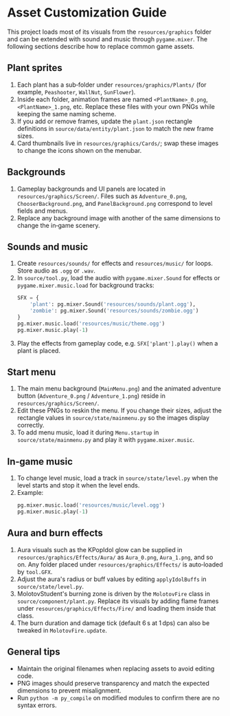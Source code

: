 # Asset Customization Guide

This project loads most of its visuals from the `resources/graphics` folder and can be extended with sound and music through `pygame.mixer`.  The following sections describe how to replace common game assets.

## Plant sprites
1. Each plant has a sub‑folder under `resources/graphics/Plants/` (for example, `Peashooter`, `WallNut`, `SunFlower`).
2. Inside each folder, animation frames are named `<PlantName>_0.png`, `<PlantName>_1.png`, etc.  Replace these files with your own PNGs while keeping the same naming scheme.
3. If you add or remove frames, update the `plant.json` rectangle definitions in `source/data/entity/plant.json` to match the new frame sizes.
4. Card thumbnails live in `resources/graphics/Cards/`; swap these images to change the icons shown on the menubar.

## Backgrounds
1. Gameplay backgrounds and UI panels are located in `resources/graphics/Screen/`.  Files such as `Adventure_0.png`, `ChooserBackground.png`, and `PanelBackground.png` correspond to level fields and menus.
2. Replace any background image with another of the same dimensions to change the in‑game scenery.

## Sounds and music
1. Create `resources/sounds/` for effects and `resources/music/` for loops.  Store audio as `.ogg` or `.wav`.
2. In `source/tool.py`, load the audio with `pygame.mixer.Sound` for effects or `pygame.mixer.music.load` for background tracks:
   ```python
   SFX = {
       'plant': pg.mixer.Sound('resources/sounds/plant.ogg'),
       'zombie': pg.mixer.Sound('resources/sounds/zombie.ogg')
   }
   pg.mixer.music.load('resources/music/theme.ogg')
   pg.mixer.music.play(-1)
   ```
3. Play the effects from gameplay code, e.g. `SFX['plant'].play()` when a plant is placed.

## Start menu
1. The main menu background (`MainMenu.png`) and the animated adventure button (`Adventure_0.png` / `Adventure_1.png`) reside in `resources/graphics/Screen/`.
2. Edit these PNGs to reskin the menu.  If you change their sizes, adjust the rectangle values in `source/state/mainmenu.py` so the images display correctly.
3. To add menu music, load it during `Menu.startup` in `source/state/mainmenu.py` and play it with `pygame.mixer.music`.

## In‑game music
1. To change level music, load a track in `source/state/level.py` when the level starts and stop it when the level ends.
2. Example:
   ```python
   pg.mixer.music.load('resources/music/level.ogg')
   pg.mixer.music.play(-1)
   ```

## Aura and burn effects
1. Aura visuals such as the KPopIdol glow can be supplied in `resources/graphics/Effects/Aura/` as `Aura_0.png`, `Aura_1.png`, and so on.  Any folder placed under `resources/graphics/Effects/` is auto‑loaded by `tool.GFX`.
2. Adjust the aura's radius or buff values by editing `applyIdolBuffs` in `source/state/level.py`.
3. MolotovStudent's burning zone is driven by the `MolotovFire` class in `source/component/plant.py`.  Replace its visuals by adding flame frames under `resources/graphics/Effects/Fire/` and loading them inside that class.
4. The burn duration and damage tick (default 6 s at 1 dps) can also be tweaked in `MolotovFire.update`.

## General tips
- Maintain the original filenames when replacing assets to avoid editing code.
- PNG images should preserve transparency and match the expected dimensions to prevent misalignment.
- Run `python -m py_compile` on modified modules to confirm there are no syntax errors.

